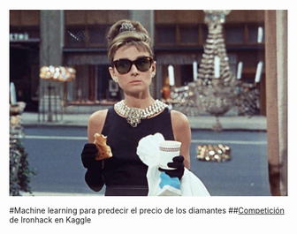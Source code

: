 


![kaggle-diamond-competition](imagenes/desayuno_con_diamantes.jpg)





#Machine learning para predecir el precio de los diamantes
##[Competición](https://www.kaggle.com/c/diamonds-datamad0820) de Ironhack en Kaggle


